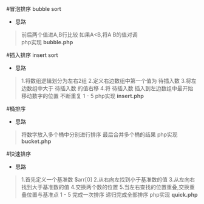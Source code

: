 #冒泡排序 bubble sort
- 思路
> 前后两个值进A,B行比较 如果A<B,将A B的值对调   
> php实现 **bubble.php**

#插入排序 insert sort
- 思路
> 1.将数组逻辑划分为左右2组
> 2.定义右边数组中第一个值为 待插入数
> 3.将左边数组中大于 待插入数 的值右移
> 4.将 待插入数 插入到左边数组中最开始移动数字的位置
> 不断重复 1 - 5
> php实现 **insert.php**

#桶排序
- 思路
> 将数字放入多个桶中分别进行排序
> 最后合并多个桶的结果
> php实现 **bucket.php**

#快速排序
- 思路
> 1.首先定义一个基准数 $arr[0]
> 2.从右向左找到小于基准数的值
> 3.从左向右找到大于基准数的值
> 4.交换两个数的位置
> 5.当左右查找的位置重叠,交换重叠位置与基准点
> 1 - 5 完成一次排序
> 递归完成全部排序
> php实现 **quick.php**